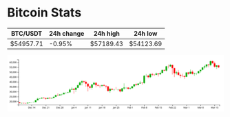 # Bitcoin Stats

BTC/USDT|24h change|24h high|24h low|
|---|---|---|---|
|$54957.71|-0.95%|$57189.43|$54123.69|

<img src="./chart.svg">
